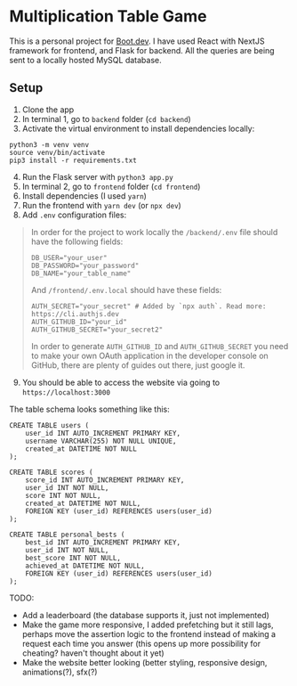 # Multiplication Table Game

This is a personal project for [Boot.dev](https://boot.dev). I have used React with NextJS framework for frontend, and Flask for backend. All the queries are being sent to a locally hosted MySQL database.

## Setup

1. Clone the app
2. In terminal 1, go to `backend` folder (`cd backend`)
3. Activate the virtual environment to install dependencies locally:
```
python3 -m venv venv
source venv/bin/activate
pip3 install -r requirements.txt
```
4. Run the Flask server with `python3 app.py`
5. In terminal 2, go to `frontend` folder (`cd frontend`)
6. Install dependencies (I used `yarn`)
7. Run the frontend with `yarn dev` (or `npx dev`)
8. Add `.env` configuration files:

>In order for the project to work locally the `/backend/.env` file should have the following fields:
>  ```
>  DB_USER="your_user"
>  DB_PASSWORD="your_password"
>  DB_NAME="your_table_name"
>  ```
>
>And `/frontend/.env.local` should have these fields:
>  ```
>  AUTH_SECRET="your_secret" # Added by `npx auth`. Read more: https://cli.authjs.dev
>  AUTH_GITHUB_ID="your_id"
>  AUTH_GITHUB_SECRET="your_secret2"
>  ```
>
>In order to generate `AUTH_GITHUB_ID` and `AUTH_GITHUB_SECRET` you need to make your own OAuth application in the developer console on GitHub, there are plenty of guides out there, just google it.

9. You should be able to access the website via going to `https://localhost:3000`

The table schema looks something like this:
```
CREATE TABLE users (
    user_id INT AUTO_INCREMENT PRIMARY KEY,
    username VARCHAR(255) NOT NULL UNIQUE,
    created_at DATETIME NOT NULL
);

CREATE TABLE scores (
    score_id INT AUTO_INCREMENT PRIMARY KEY,
    user_id INT NOT NULL,
    score INT NOT NULL,
    created_at DATETIME NOT NULL,
    FOREIGN KEY (user_id) REFERENCES users(user_id)
);

CREATE TABLE personal_bests (
    best_id INT AUTO_INCREMENT PRIMARY KEY,
    user_id INT NOT NULL,
    best_score INT NOT NULL,
    achieved_at DATETIME NOT NULL,
    FOREIGN KEY (user_id) REFERENCES users(user_id)
);
```

TODO:
- Add a leaderboard (the database supports it, just not implemented)
- Make the game more responsive, I added prefetching but it still lags, perhaps move the assertion logic to the frontend instead of making a request each time you answer
  (this opens up more possibility for cheating? haven't thought about it yet)
- Make the website better looking (better styling, responsive design, animations(?), sfx(?)
